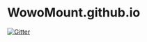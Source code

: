 # WowoMount.github.io

[![Gitter](https://badges.gitter.im/WowoMount/wowomount.room.svg)](https://gitter.im/WowoMount/wowomount.room?utm_source=badge&utm_medium=badge&utm_campaign=pr-badge&utm_content=badge)